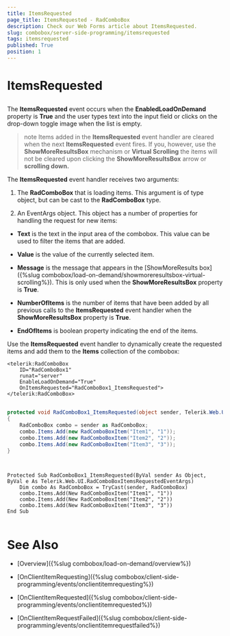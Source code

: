 ```yaml
---
title: ItemsRequested
page_title: ItemsRequested - RadComboBox
description: Check our Web Forms article about ItemsRequested.
slug: combobox/server-side-programming/itemsrequested
tags: itemsrequested
published: True
position: 1
---
```


# ItemsRequested



## 

The **ItemsRequested** event occurs when the **EnabledLoadOnDemand** property is **True** and the user types text into the input field or clicks on the drop-down toggle image when the list is empty.

>note Items added in the **ItemsRequested** event handler are cleared when the next **ItemsRequested** event fires. If you, however, use the **ShowMoreResultsBox** mechanism or **Virtual Scrolling** the items will not be cleared upon clicking the **ShowMoreResultsBox** arrow or **scrolling down.** 
>


The **ItemsRequested** event handler receives two arguments:

1. The **RadComboBox** that is loading items. This argument is of type object, but can be cast to the **RadComboBox** type.

1. An EventArgs object. This object has a number of properties for handling the request for new items:

* **Text** is the text in the input area of the combobox. This value can be used to filter the items that are added.

* **Value** is the value of the currently selected item.

* **Message** is the message that appears in the [ShowMoreResults box]({%slug combobox/load-on-demand/showmoreresultsbox-virtual-scrolling%}). This is only used when the **ShowMoreResultsBox** property is **True**.

* **NumberOfItems** is the number of items that have been added by all previous calls to the **ItemsRequested** event handler when the **ShowMoreResultsBox** property is **True**.

* **EndOfItems** is boolean property indicating the end of the items.

Use the **ItemsRequested** event handler to dynamically create the requested items and add them to the **Items** collection of the combobox:

````ASPNET
<telerik:RadComboBox
    ID="RadComboBox1"
    runat="server"
    EnableLoadOnDemand="True"
    OnItemsRequested="RadComboBox1_ItemsRequested">
</telerik:RadComboBox>
````





````C#
	
protected void RadComboBox1_ItemsRequested(object sender, Telerik.Web.UI.RadComboBoxItemsRequestedEventArgs e)
{
    RadComboBox combo = sender as RadComboBox;
    combo.Items.Add(new RadComboBoxItem("Item1", "1"));
    combo.Items.Add(new RadComboBoxItem("Item2", "2"));
    combo.Items.Add(new RadComboBoxItem("Item3", "3"));
}
	
````
````VB.NET
		
Protected Sub RadComboBox1_ItemsRequested(ByVal sender As Object, ByVal e As Telerik.Web.UI.RadComboBoxItemsRequestedEventArgs)
    Dim combo As RadComboBox = TryCast(sender, RadComboBox)
    combo.Items.Add(New RadComboBoxItem("Item1", "1"))
    combo.Items.Add(New RadComboBoxItem("Item2", "2"))
    combo.Items.Add(New RadComboBoxItem("Item3", "3"))
End Sub
	
````


# See Also

 * [Overview]({%slug combobox/load-on-demand/overview%})

 * [OnClientItemRequesting]({%slug combobox/client-side-programming/events/onclientitemrequesting%})

 * [OnClientItemRequested]({%slug combobox/client-side-programming/events/onclientitemrequested%})

 * [OnClientItemRequestFailed]({%slug combobox/client-side-programming/events/onclientitemrequestfailed%})
